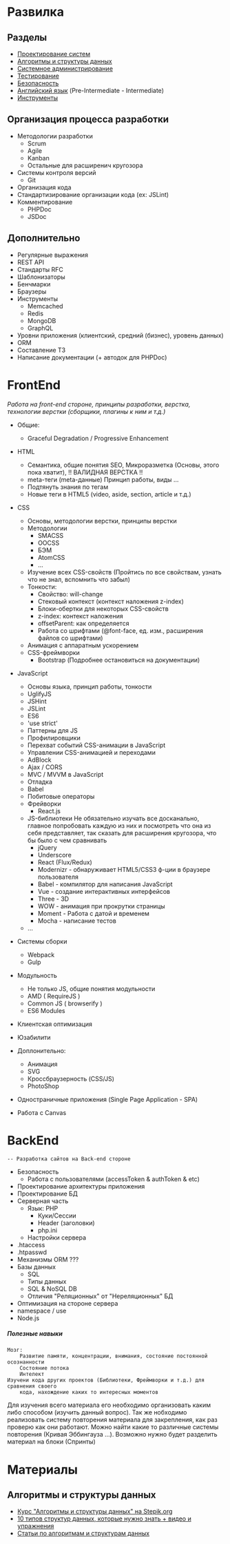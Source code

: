 # Развилка #

## Разделы ##
- [Проектирование систем](https://github.com/Riko1/skills-map/blob/master/sections/design.md)
- [Алгоритмы и структуры данных](https://github.com/Riko1/skills-map/blob/master/sections/algorithm-and-data-structures.md)
- [Системное администрирование](https://github.com/Riko1/skills-map/blob/master/sections/system-administration.md)
- [Тестирование](https://github.com/Riko1/skills-map/blob/master/sections/testing.md)
- [Безопасность](https://github.com/Riko1/skills-map/blob/master/sections/security.md)
- [Английский язык](https://github.com/Riko1/skills-map/blob/master/sections/english.md) (Pre-Intermediate - Intermediate)
- [Инструменты](https://github.com/Riko1/skills-map/blob/master/sections/instruments.md)


## Организация процесса разработки ##
- Методологии разработки
	- Scrum
	- Agile
	- Kanban
	- Остальные для расширенич кругозора
- Системы контроля версий
	- Git
- Организация кода
- Стандартизирование организации кода (ex: JSLint)
- Комментирование
	- PHPDoc
	- JSDoc

## Дополнительно ##
- Регулярные выражения
- REST API
- Стандарты RFC
- Шаблонизаторы
- Бенчмарки
- Браузеры
- Инструменты
	- Memcached
	- Redis
	- MongoDB
	- GraphQL
- Уровни приложения (клиентский, средний (бизнес), уровень данных)
- ORM
- Составление ТЗ
- Написание документации (+ автодок для PHPDoc)


# FrontEnd #
*Работа на front-end стороне, принципы разработки, верстка, технологии верстки (сборщики, плагины к ним и т.д.)*

- Общие:
	- Graceful Degradation / Progressive Enhancement

- HTML
	- Семантика, общие понятия SEO, Микроразметка (Основы, этого пока хватит), !! ВАЛИДНАЯ ВЕРСТКА !!
	- meta-теги (meta-данные) Принцип работы, виды ...
	- Подтянуть знания по тегам
	- Новые теги в HTML5 (video, aside, section, article и т.д.)

- CSS
	- Основы, методологии верстки, принципы верстки
	- Методологии
		- SMACSS
		- OOCSS
		- БЭМ
		- AtomCSS
		- ...
	- Изучение всех CSS-свойств (Пройтись по все свойствам, узнать что не знал, вспомнить что забыл)
	- Тонкости:
		- Свойство: will-change
		- Стековый контекст (контекст наложения z-index)
		- Блоки-обертки для некоторых CSS-свойств
		- z-index: контекст наложения
		- offsetParent: как определяется
		- Работа со шрифтами (@font-face, ед. изм., расширения файлов со шрифтами)
	- Анимация с аппаратным ускорением
	- CSS-фреймворки
		- Bootstrap (Подробнее остановиться на документации)

- JavaScript
	- Основы языка, принцип работы, тонкости
	- UglifyJS
	- JSHint
	- JSLint
	- ES6
	- 'use strict'
	- Паттерны для JS
	- Профилировщики
	- Перехват событий CSS-анимации в JavaScript
	- Управлении CSS-анимацией и переходами
	- AdBlock
	- Ajax / CORS
	- MVC / MVVM в JavaScript
	- Отладка
	- Babel
	- Побитовые операторы
	- Фрейворки
		- React.js
	- JS-библиотеки
			Не обязательно изучать все досканально, главное попробовать каждую из них и посмотреть что она из себя представляет, так сказать для расширения кругозора, что бы было с чем сравнивать
		- jQuery
		- Underscore
		- React (Flux/Redux)
		- Modernizr - обнаруживает HTML5/CSS3 ф-ции в браузере пользователя
		- Babel - компилятор для написания JavaScript
		- Vue - создание интерактивных интерфейсов
		- Three - 3D
		- WOW - анимация при прокрутки страницы
		- Moment - Работа с датой и временем
		- Mocha - написание тестов
	- ...
- Системы сборки
	- Webpack
	- Gulp
- Модульность
	- Не только JS, общие понятия модульности
	- AMD ( RequireJS )
	- Common JS ( browserify )
	- ES6 Modules

- Клиентская оптимизация
- Юзабилити
- Доплонительно:
	- Анимация
	- SVG
	- Кроссбраузерность (CSS/JS)
	- PhotoShop
- Одностраничные приложения (Single Page Application - SPA)
- Работа с Canvas
	

# BackEnd #
	-- Разработка сайтов на Back-end стороне

- Безопасность
	- Работа с пользователями (accessToken & authToken & etc)
- Проектирование архитектуры приложения
- Проектирование БД
- Серверная часть
	- Язык: PHP
		- Куки/Сессии
		- Header (заголовки)
		- php.ini
	- Настройки сервера
- .htaccess
- .htpasswd
- Механизмы ORM ???
- Базы данных
	- SQL
	- Типы данных
	- SQL & NoSQL DB
	- Отличия "Реляционных" от "Нереляционных" БД
- Оптимизация на стороне сервера
- namespace / use
- Node.js


##### Полезные навыки #####
	Мозг:
		Развитие памяти, концентрации, внимания, состояние постоянной осознанности
		Состояние потока
		Интелект
	Изучени кода других проектов (Библиотеки, Фреймворки и т.д.) для сравнения своего 
		кода, нахождение каких то интересных моментов

Для изучения всего материала его необходимо организовать каким либо способом (изучить данный вопрос).
Так же нобходимо реализовать систему повторения материала для закрепления, как раз проверю как они работают. Можно найти какие то различные системы повторения (Кривая Эббингауза ...). Возможно нужно будет разделить материал на блоки (Спринты)







# Материалы #

## Алгоритмы и структуры данных ##
- [Курс "Алгоритмы и структуры данных" на Stepik.org](https://stepik.org/course/63/syllabus)
- [10 типов структур данных, которые нужно знать + видео и упражнения](https://habrahabr.ru/company/netologyru/blog/334914/)
- [Статьи по алгоритмам и структурам данных](http://kvodo.ru/data-structures-introduction.html)

